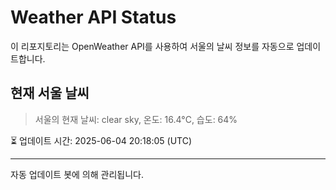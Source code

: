 
# Weather API Status

이 리포지토리는 OpenWeather API를 사용하여 서울의 날씨 정보를 자동으로 업데이트합니다.

## 현재 서울 날씨
> 서울의 현재 날씨: clear sky, 온도: 16.4°C, 습도: 64%

⏳ 업데이트 시간: 2025-06-04 20:18:05 (UTC)

---
자동 업데이트 봇에 의해 관리됩니다.
